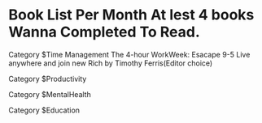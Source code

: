 # Book List Per Month At lest 4 books Wanna Completed To Read.

Category $Time Management
The 4-hour WorkWeek: Esacape 9-5 Live anywhere and join new Rich by Timothy Ferris(Editor choice)


Category $Productivity

Category $MentalHealth


Category $Education
